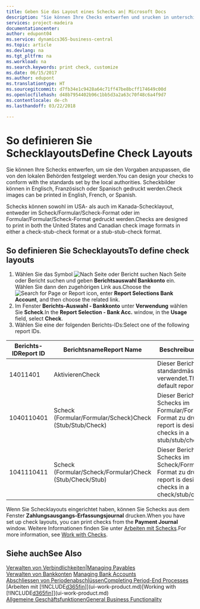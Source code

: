 ```yaml
---
title: Geben Sie das Layout eines Schecks an| Microsoft Docs
description: "Sie können Ihre Checks entwerfen und srucken in unterschiedliche Formaten, um Standardwerten zu entsprechen."
services: project-madeira
documentationcenter: 
author: edupont04
ms.service: dynamics365-business-central
ms.topic: article
ms.devlang: na
ms.tgt_pltfrm: na
ms.workload: na
ms.search.keywords: print check, customize
ms.date: 06/15/2017
ms.author: edupont
ms.translationtype: HT
ms.sourcegitcommit: d7fb34e1c9428a64c71ff47be8bcff174649c00d
ms.openlocfilehash: d48b7954402b96c1bb5d3a2a63c70f48c6a4f9d7
ms.contentlocale: de-ch
ms.lasthandoff: 03/22/2018

---
```

# <a name="define-check-layouts"></a><span data-ttu-id="b06dc-103">So definieren Sie Schecklayouts</span><span class="sxs-lookup"><span data-stu-id="b06dc-103">Define Check Layouts</span></span>
<span data-ttu-id="b06dc-104">Sie können Ihre Schecks entwerfen, um sie den Vorgaben anzupassen, die von den lokalen Behörden festgelegt werden.</span><span class="sxs-lookup"><span data-stu-id="b06dc-104">You can design your checks to conform with the standards set by the local authorities.</span></span> <span data-ttu-id="b06dc-105">Scheckbilder können in Englisch, Französisch oder Spanisch gedruckt werden.</span><span class="sxs-lookup"><span data-stu-id="b06dc-105">Check images can be printed in English, French, or Spanish.</span></span>

<span data-ttu-id="b06dc-106">Schecks können sowohl im USA- als auch im Kanada-Schecklayout, entweder im Scheck/Formular/Scheck-Format oder im Formular/Formular/Scheck-Format gedruckt werden.</span><span class="sxs-lookup"><span data-stu-id="b06dc-106">Checks are designed to print in both the United States and Canadian check image formats in either a check-stub-check format or a stub-stub-check format.</span></span>

## <a name="to-define-check-layouts"></a><span data-ttu-id="b06dc-107">So definieren Sie Schecklayouts</span><span class="sxs-lookup"><span data-stu-id="b06dc-107">To define check layouts</span></span>
1. <span data-ttu-id="b06dc-108">Wählen Sie das Symbol ![Nach Seite oder Bericht suchen](media/ui-search/search_small.png "") Nach Seite oder Bericht suchen und geben **Berichtsauswahl Bankkonto** ein. Wählen Sie dann den zugehörigen Link aus.</span><span class="sxs-lookup"><span data-stu-id="b06dc-108">Choose the ![Search for Page or Report](media/ui-search/search_small.png "Search for Page or Report icon") icon, enter **Report Selections Bank Account**, and then choose the related link.</span></span>
2. <span data-ttu-id="b06dc-109">Im Fenster **Berichts-Auswahl - Bankkonto** unter **Verwendung** wählen Sie **Scheck**.</span><span class="sxs-lookup"><span data-stu-id="b06dc-109">In the **Report Selection - Bank Acc.** window, in the **Usage** field, select **Check**.</span></span>
3. <span data-ttu-id="b06dc-110">Wählen Sie eine der folgenden Berichts-IDs:</span><span class="sxs-lookup"><span data-stu-id="b06dc-110">Select one of the following report IDs.</span></span>

| <span data-ttu-id="b06dc-111">Berichts-ID</span><span class="sxs-lookup"><span data-stu-id="b06dc-111">Report ID</span></span> | <span data-ttu-id="b06dc-112">Berichtsname</span><span class="sxs-lookup"><span data-stu-id="b06dc-112">Report Name</span></span> | <span data-ttu-id="b06dc-113">Beschreibung</span><span class="sxs-lookup"><span data-stu-id="b06dc-113">Description</span></span> |
| --- | --- | --- |
| <span data-ttu-id="b06dc-114">1401</span><span class="sxs-lookup"><span data-stu-id="b06dc-114">1401</span></span> |<span data-ttu-id="b06dc-115">Aktivieren</span><span class="sxs-lookup"><span data-stu-id="b06dc-115">Check</span></span> |<span data-ttu-id="b06dc-116">Dieser Bericht wird standardmässig verwendet.</span><span class="sxs-lookup"><span data-stu-id="b06dc-116">This is the default report.</span></span> |
| <span data-ttu-id="b06dc-117">10401</span><span class="sxs-lookup"><span data-stu-id="b06dc-117">10401</span></span> |<span data-ttu-id="b06dc-118">Scheck (Formular/Formular/Scheck)</span><span class="sxs-lookup"><span data-stu-id="b06dc-118">Check (Stub/Stub/Check)</span></span> |<span data-ttu-id="b06dc-119">Dieser Bericht dient dazu, Schecks im Formular/Formular/Scheck-Format zu drucken.</span><span class="sxs-lookup"><span data-stu-id="b06dc-119">This report is designed to print checks in a stub/stub/check format.</span></span> |
| <span data-ttu-id="b06dc-120">10411</span><span class="sxs-lookup"><span data-stu-id="b06dc-120">10411</span></span> |<span data-ttu-id="b06dc-121">Scheck (Formular/Scheck/Formular)</span><span class="sxs-lookup"><span data-stu-id="b06dc-121">Check (Stub/Check/Stub)</span></span> |<span data-ttu-id="b06dc-122">Dieser Bericht dient dazu, Schecks im Scheck/Formular/Scheck-Format zu drucken.</span><span class="sxs-lookup"><span data-stu-id="b06dc-122">This report is designed to print checks in a check/stub/check format.</span></span> |

<span data-ttu-id="b06dc-123">Wenn Sie Schecklayouts eingerichtet haben, können Sie Schecks aus dem Fenster **Zahlungsausgangs-Erfassungsjournal** drucken.</span><span class="sxs-lookup"><span data-stu-id="b06dc-123">When you have set up check layouts, you can print checks from the **Payment Journal** window.</span></span> <span data-ttu-id="b06dc-124">Weitere Informationen finden Sie unter [Arbeiten mit Schecks](payables-how-work-checks.md).</span><span class="sxs-lookup"><span data-stu-id="b06dc-124">For more information, see [Work with Checks](payables-how-work-checks.md).</span></span>

## <a name="see-also"></a><span data-ttu-id="b06dc-125">Siehe auch</span><span class="sxs-lookup"><span data-stu-id="b06dc-125">See Also</span></span>
[<span data-ttu-id="b06dc-126">Verwalten von Verbindlichkeiten|</span><span class="sxs-lookup"><span data-stu-id="b06dc-126">Managing Payables</span></span>](payables-manage-payables.md)  
<span data-ttu-id="b06dc-127">[Verwalten von Bankkonten](bank-manage-bank-accounts.md) </span><span class="sxs-lookup"><span data-stu-id="b06dc-127">[Managing Bank Accounts](bank-manage-bank-accounts.md) </span></span>  
[<span data-ttu-id="b06dc-128">Abschliessen von Periodenabschlüssen</span><span class="sxs-lookup"><span data-stu-id="b06dc-128">Completing Period-End Processes</span></span>](year-how-complete-period-end-processes.md)  
<span data-ttu-id="b06dc-129">[Arbeiten mit [!INCLUDE[d365fin](includes/d365fin_md.md)]](ui-work-product.md)</span><span class="sxs-lookup"><span data-stu-id="b06dc-129">[Working with [!INCLUDE[d365fin](includes/d365fin_md.md)]](ui-work-product.md)</span></span>  
[<span data-ttu-id="b06dc-130">Allgemeine Geschäftsfunktionen</span><span class="sxs-lookup"><span data-stu-id="b06dc-130">General Business Functionality</span></span>](ui-across-business-areas.md)

